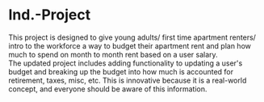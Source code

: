 # Ind.-Project
This project is designed to give young adults/ first time apartment renters/ intro to the workforce a way to budget their apartment rent and plan how much to spend on month to month rent based on a user salary.  
The updated project includes adding functionality to updating a user's budget and breaking up the budget into how much is accounted for retirement, taxes, misc, etc. This is innovative because it is a real-world concept, and everyone should be aware of this information. 
